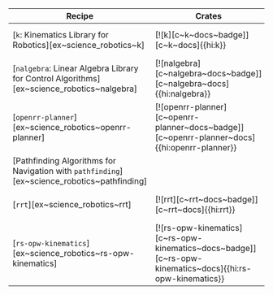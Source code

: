 | Recipe | Crates | Categories |
|--------|--------|------------|
| [`k`: Kinematics Library for Robotics][ex~science_robotics~k] | [![k][c~k~docs~badge]][c~k~docs]{{hi:k}} | [![cat~science::robotics][cat~science::robotics~badge]][cat~science::robotics] |
| [`nalgebra`: Linear Algebra Library for Control Algorithms][ex~science_robotics~nalgebra] | [![nalgebra][c~nalgebra~docs~badge]][c~nalgebra~docs]{{hi:nalgebra}} | [![cat~science::robotics][cat~science::robotics~badge]][cat~science::robotics] |
| [`openrr-planner`][ex~science_robotics~openrr-planner] | [![openrr-planner][c~openrr-planner~docs~badge]][c~openrr-planner~docs]{{hi:openrr-planner}} | [![cat~science::robotics][cat~science::robotics~badge]][cat~science::robotics] |
| [Pathfinding Algorithms for Navigation with `pathfinding`][ex~science_robotics~pathfinding] |  | [![cat~science::robotics][cat~science::robotics~badge]][cat~science::robotics] |
| [`rrt`][ex~science_robotics~rrt] | [![rrt][c~rrt~docs~badge]][c~rrt~docs]{{hi:rrt}} | [![cat~science::robotics][cat~science::robotics~badge]][cat~science::robotics] |
| [`rs-opw-kinematics`][ex~science_robotics~rs-opw-kinematics] | [![rs-opw-kinematics][c~rs-opw-kinematics~docs~badge]][c~rs-opw-kinematics~docs]{{hi:rs-opw-kinematics}} | [![cat~science::robotics][cat~science::robotics~badge]][cat~science::robotics] |

